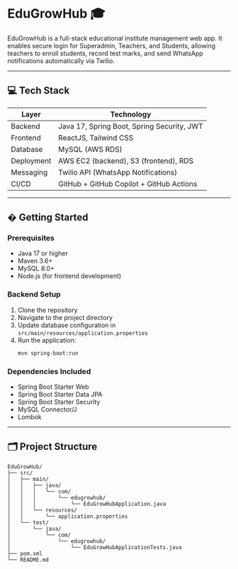 # EduGrowHub 🎓

EduGrowHub is a full-stack educational institute management web app. It enables secure login for Superadmin, Teachers, and Students, allowing teachers to enroll students, record test marks, and send WhatsApp notifications automatically via Twilio.

---

## 💻 Tech Stack

| Layer       | Technology                                  |
|------------|----------------------------------------------|
| Backend     | Java 17, Spring Boot, Spring Security, JWT  |
| Frontend    | ReactJS, Tailwind CSS                       |
| Database    | MySQL (AWS RDS)                             |
| Deployment  | AWS EC2 (backend), S3 (frontend), RDS       |
| Messaging   | Twilio API (WhatsApp Notifications)         |
| CI/CD       | GitHub + GitHub Copilot + GitHub Actions    |

---

## � Getting Started

### Prerequisites
- Java 17 or higher
- Maven 3.6+
- MySQL 8.0+
- Node.js (for frontend development)

### Backend Setup
1. Clone the repository
2. Navigate to the project directory
3. Update database configuration in `src/main/resources/application.properties`
4. Run the application:
   ```bash
   mvn spring-boot:run
   ```

### Dependencies Included
- Spring Boot Starter Web
- Spring Boot Starter Data JPA
- Spring Boot Starter Security
- MySQL Connector/J
- Lombok

---

## 🗂️ Project Structure

```
EduGrowHub/
├── src/
│   ├── main/
│   │   ├── java/
│   │   │   └── com/
│   │   │       └── edugrowhub/
│   │   │           └── EduGrowHubApplication.java
│   │   └── resources/
│   │       └── application.properties
│   └── test/
│       └── java/
│           └── com/
│               └── edugrowhub/
│                   └── EduGrowHubApplicationTests.java
├── pom.xml
└── README.md
